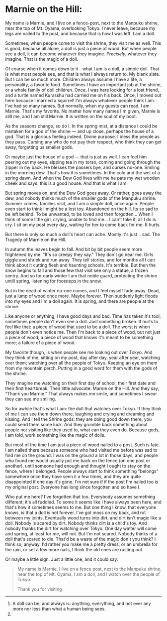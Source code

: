 # Marnie on the Hill:

My name is Marnie, and I live on a fence-post, next to the Manpuku shrine, near the top of Mt. Oyama, overlooking Tokyo. I never leave, because my legs are nailed to the post, and because that is how I was left. I am a doll.

Sometimes, when people come to visit the shrine, they visit me as well. This is good, because all alone, a doll is just a piece of wood. But when people see a doll, it can become whatever they imagine. *Precisely*, whatever they imagine. That is the magic of a doll. 

Of course when it comes down to it - what I am is a doll, a simple doll. That is what most people see, and that is what I always return to. My blank slate. But I can be so much more. Children always assume I have a life, a personality, a favorite food. Sometimes I have an important job at the shrine, or a whole family of doll children. Once, I was here looking for a lost friend, and a turtle named Kurasshu had carried me on his back. Once, I moved out here because I married a squirrel! I'm always whatever people think I am. I've had so many names. But normally, when my guests can read, I am Marnie. That's my favorite. No matter how many names I'm given, Marnie is still me, and I am still Marnie. It is written on the soul of my boot. 

As the seasons change, so do I. In the spring mist, at a distance I could be mistaken for a god of the shrine — and up close, perhaps the house of a god. That is a glorious feeling indeed. Divine purpose. I bless the people as they pass. Cursing any who do not pay their respect, who think they can get away, forgetting us smaller gods. 

Or maybe just the house of a god — that is just as well. I can feel him peering out my eyes, sipping tea in my torso, coming and going through the zipper in my back. He blesses the passers bye, and curses no-one. Smiling in the morning dew. That's how it is sometimes. In the cold and the wet of a spring dawn. And when the Dew God lives with me he pats my wet wooden cheek and says: this is a good house. And that is what I am. 

But spring moves on, and the Dew God goes away. Or rather, goes away the dew, and nobody thinks much of the smaller gods of the Manpuku shrine. Summer comes, families visit, and I am a simple doll, once again. People even start to think I might be a lost toy. Abandoned on the hill. Its so sad to be left behind. To be unwanted, to be loved and then forgotten... When I think of some little girl, crying, unable to find me... I can't take it, all I do is cry. I sit on my post every day, waiting for her to come back for me. It hurts. 

But there is only so much a doll's heart can ache. Mostly it's just... sad. The Tragedy of Marnie on the Hill.

In autumn the leaves begin to fall. And bit by bit people seem more frightened by me. "It's so creepy they say." They don't go near me. Girls giggle and shriek and run away. They tell stories, and for months all I can think about it cutting flesh and haunting schools. It's terrible. But then the snow begins to fall and those few that visit see only a statue, a frozen sentry. And so for early winter I am that noble guard, protecting the shrine untill spring, listening for footsteps in the snow.

But in the dead of winter no-one comes, and I feel myself fade away. Dead, just a lump of wood once more. Maybe forever. Then suddenly light floods into my eyes and I'm a doll again. It is spring, and there are people at the shrine.

Like anyone or anything, I have good days and bad. Time has taken it's tool; sometimes people don't even see a doll. Just something broken. It hurts to feel like that: a piece of wood that used to be a doll. The worst is when people don't even notice me. Then I'm back to a piece of wood, but not just a piece of wood; a piece of wood that knows it's meant to be something more; a failure of a piece of wood.

My favorite though, is when people see me looking out over Tokyo. And they think of me, sitting on my post, day after day, year after year, watching over them; watching over all the people of Tokyo. Keeping an eye on them from my mountain perch. Putting in a good word for them with the gods of the shrine.

They imagine me watching on their first day of school, their first date and their first heartbreak. 
Their little advocate: Marnie on the Hill. And they say, "Thank you Marnie." That always makes me smile, and sometimes I swear they can see me smiling.

So for awhile that's what I am: the doll that watches over Tokyo. If they think of me I can see them down there, laughing and crying and dreaming and kissing. And I tell the Shrine gods: they are doing good down there, you could send them some luck. And they grumble back something about people not visiting like they used to, what can they even do. Because gods, I am told, work something like the magic of dolls.

But most of the time I am just a piece of wood nailed to a post. Such is fate.
I am nailed there because someone who had visited me before was sad to find me on the ground. I was on the ground a lot in those days, and people who found me would usually put me back on the fence (on one post or another), until someone had enough and thought I ought to stay on the fence, where I belonged. People always start to think something "belongs" somewhere once they have seen it a few times, and they are quite disappointed if one day it's gone. I'm not sure if if the post I'm nailed too is my original post. Everyone has long since forgotten and so have I.

Who put me here? I've forgotten that too. Everybody assumes something different; it's all fuddled. To some it seems like I have always been here, and that's how it sometimes seems to me. But one thing I know, that everyone knows, is that a doll is not forever. I've got moss on my back, and rot between my joints. Eventually wood turns into dirt, and dirt isn't magic like a doll. Nobody is scared by dirt. Nobody thinks dirt is a child's toy. And nobody thanks the dirt for watching over Tokyo. One day winter will come and spring, at least for me, will not. But I'm not scared. Nobody thinks of a doll that's scared to die. That'd be a waste of the magic don't you think? I think so, anyway. I'd rather you make me a pretty dress, or an umbrella for the rain, or set a few more nails, I think the old ones are rusting out.

Or maybe a little sign. 
Just a little one, and it could say:

> My name is Marnie. 
> I live on a fence post, next to the Manpuku shrine, near the top of Mt. Oyama, 
> I am a doll, 
> and I watch over the people of Tokyo.
>
> Thank you for visiting

------

1. A doll can be, and always is: anything, everything, and not ever any more nor less than what a human being sees.
2. 

